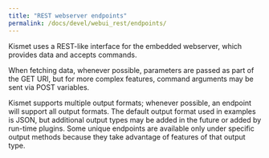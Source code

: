 ```yaml
---
title: "REST webserver endpoints"
permalink: /docs/devel/webui_rest/endpoints/
---
```


Kismet uses a REST-like interface for the embedded webserver, which provides data and accepts commands.  

When fetching data, whenever possible, parameters are passed as part of the GET URI, but for more complex features, command arguments may be sent via POST variables.

Kismet supports multiple output formats; whenever possible, an endpoint will support all output formats.  The default output format used in examples is JSON, but additional output types may be added in the future or added by run-time plugins.  Some unique endpoints are available only under specific output methods because they take advantage of features of that output type.
